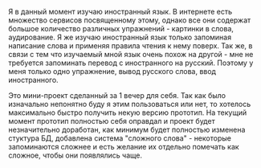 Я в данный момент изучаю иностранный язык. В интернете есть множество сервисов посвященному этому, однако все они содержат большое количество различных упражнений - картинки в слова, аудирование. Я же изучаю иностранный язык только запоминая написание слова и применяя правила чтения к нему поверх. Так же, в связи с тем что изучаемый мной язык очень похож на другой - мне не требуется запоминать перевод с иностранного на русский. Поэтому у меня только одно упражнение, вывод русского слова, ввод иностранного.

Это мини-проект сделанный за 1 вечер для себя. Так как было изначально непонятно буду я этим пользоваться или нет, то хотелось максимально быстро получить некую версию прототип. На текущий момент прототип полностью себя оправдал и проект будет незначительно доработан, как минимум будет полностью изменена стуктура БД, добавлена система "сложного слова" - некоторые запоминаются сложнее и есть желание их отдельно помечать как сложное, чтобы они появлялись чаще.
